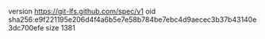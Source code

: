 version https://git-lfs.github.com/spec/v1
oid sha256:e9f221195e206d4f4a6b5e7e58b784be7ebc4d9aecec3b37b43140e3dc700efe
size 1381
